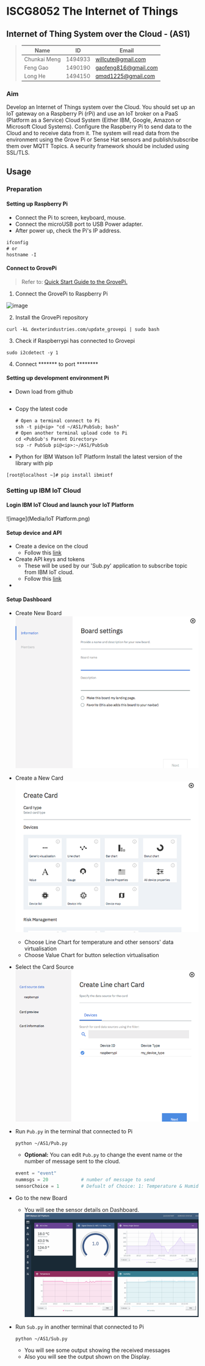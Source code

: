 # ISCG8052 The Internet of Things
## Internet of Thing System over the Cloud - (AS1)
> Name | ID | Email
> ---|---|---
> Chunkai Meng| 1494933 | willcute@gmail.com
> Feng Gao | 1490190 | gaofeng816@gmail.com
> Long He | 1494150 | qmqd1225@gmail.com

### Aim
Develop an Internet of Things system over the Cloud. You should set up an IoT gateway on a Raspberry Pi (rPi) and use an IoT broker on a PaaS (Platform as a Service) Cloud System (Either IBM, Google, Amazon or Microsoft Cloud Systems). Configure the Raspberry Pi to send data to the Cloud and to receive data from it. The system will read data from the environment using the Grove Pi or Sense Hat sensors and
publish/subscribe them over MQTT Topics. A security framework should be included using SSL/TLS.

## Usage
### Preparation
#### Setting up Raspberry Pi
+ Connect the Pi to screen, keyboard, mouse.
+ Connect the microUSB port to USB Power adapter.
+ After power up, check the Pi's IP address.
```
ifconfig
# or
hostname -I
```

#### Connect to GrovePi
> Refer to: [Quick Start Guide to the GrovePi.](https://www.dexterindustries.com/GrovePi/get-started-with-the-grovepi/)

1. Connect the GrovePi to Raspberry Pi

![image](https://32414320wji53mwwch1u68ce-wpengine.netdna-ssl.com/wp-content/uploads/2013/07/GrovePi-_and_RaspberryPi-3_Small.jpg)

2. Install the GrovePi repository
```
curl -kL dexterindustries.com/update_grovepi | sudo bash
```

3. Check if Raspberrypi has connected to Grovepi
```
sudo i2cdetect -y 1
```

4. Connect ******* to port ********

#### Setting up development environment Pi
+ Down load from github
```
```

+ Copy the latest code
    ```
    # Open a terminal connect to Pi
    ssh -t pi@<ip> "cd ~/AS1/PubSub; bash"
    # Open another terminal upload code to Pi
    cd <PubSub's Parent Directory>
    scp -r PubSub pi@<ip>:~/AS1/PubSub
    ```
+ Python for IBM Watson IoT Platform
Install the latest version of the library with pip
```
[root@localhost ~]# pip install ibmiotf
```

### Setting up IBM IoT Cloud

#### Login IBM IoT Cloud and launch your IoT Platform

![image](Media/IoT Platform.png)

#### Setup device and API

+ Create a device on the cloud
    - Follow this [link](https://console.bluemix.net/docs/services/IoT/iotplatform_task.html#iotplatform_task)
+ Create API keys and tokens
    - These will be used by our 'Sub.py' application to subscribe topic from IBM IoT cloud.
    - Follow this [link](https://console.bluemix.net/docs/services/IoT/platform_authorization.html#connecting-applications)
+

#### Setup Dashboard

- Create New Board
![image](Media/NewBoard.png)

- Create a New Card
    ![image](Media/NewCard.png)
    - Choose Line Chart for temperature and other sensors' data virtualisation
    - Choose Value Chart for button selection virtualisation

- Select the Card Source
![image](Media/CardSource.png)

- Run `Pub.py` in the terminal that connected to Pi
    ```
    python ~/AS1/Pub.py
    ```
    - **Optional:** You can edit `Pub.py` to change the event name or the number of message sent to the cloud.
    ```py
    event = "event"
    nummsgs = 20            # number of message to send
    sensorChoice = 1        # Defualt of Choice: 1: Temperature & Humidity;  -1: Rotary Angle
    ```

- Go to the new Board
    - You will see the sensor details on Dashboard.
    ![image](Media/Dashboard.png)

- Run `Sub.py` in another terminal that connected to Pi
    ```
    python ~/AS1/Sub.py
    ```
    - You will see some output showing the received messages
    - Also you will see the output shown on the Display.
